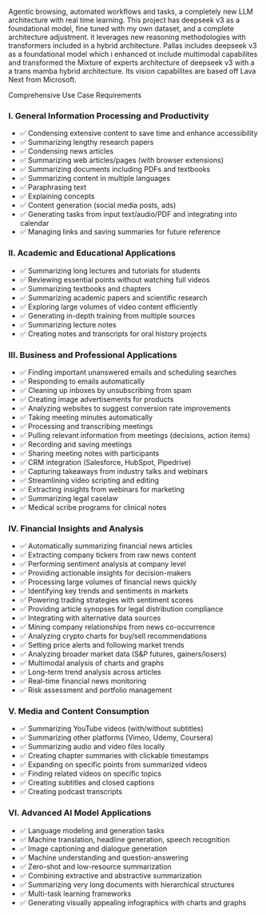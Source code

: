 Agentic browsing, automated workflows and tasks, a completely new LLM architecture with real time learning. This project has deepseek v3 as a foundational model, fine tuned with my own dataset, and a complete architecture adjustment. it leverages new reasoning methodologies with transformers included in a hybrid architecture. Pallas includes deepseek v3 as a foundational model which i enhanced ot include multimodal capabilites and transformed the Mixture of experts architecture of deepseek v3 with a a trans mamba hybrid architecture. Its vision capabilites are based off Lava Next from Microsoft.

Comprehensive Use Case Requirements

### I. General Information Processing and Productivity
- ✅ Condensing extensive content to save time and enhance accessibility
- ✅ Summarizing lengthy research papers
- ✅ Condensing news articles
- ✅ Summarizing web articles/pages (with browser extensions)
- ✅ Summarizing documents including PDFs and textbooks
- ✅ Summarizing content in multiple languages
- ✅ Paraphrasing text
- ✅ Explaining concepts
- ✅ Content generation (social media posts, ads)
- ✅ Generating tasks from input text/audio/PDF and integrating into calendar
- ✅ Managing links and saving summaries for future reference

### II. Academic and Educational Applications
- ✅ Summarizing long lectures and tutorials for students
- ✅ Reviewing essential points without watching full videos
- ✅ Summarizing textbooks and chapters
- ✅ Summarizing academic papers and scientific research
- ✅ Exploring large volumes of video content efficiently
- ✅ Generating in-depth training from multiple sources
- ✅ Summarizing lecture notes
- ✅ Creating notes and transcripts for oral history projects

### III. Business and Professional Applications
- ✅ Finding important unanswered emails and scheduling searches
- ✅ Responding to emails automatically
- ✅ Cleaning up inboxes by unsubscribing from spam
- ✅ Creating image advertisements for products
- ✅ Analyzing websites to suggest conversion rate improvements
- ✅ Taking meeting minutes automatically
- ✅ Processing and transcribing meetings
- ✅ Pulling relevant information from meetings (decisions, action items)
- ✅ Recording and saving meetings
- ✅ Sharing meeting notes with participants
- ✅ CRM integration (Salesforce, HubSpot, Pipedrive)
- ✅ Capturing takeaways from industry talks and webinars
- ✅ Streamlining video scripting and editing
- ✅ Extracting insights from webinars for marketing
- ✅ Summarizing legal caselaw
- ✅ Medical scribe programs for clinical notes

### IV. Financial Insights and Analysis
- ✅ Automatically summarizing financial news articles
- ✅ Extracting company tickers from raw news content
- ✅ Performing sentiment analysis at company level
- ✅ Providing actionable insights for decision-makers
- ✅ Processing large volumes of financial news quickly
- ✅ Identifying key trends and sentiments in markets
- ✅ Powering trading strategies with sentiment scores
- ✅ Providing article synopses for legal distribution compliance
- ✅ Integrating with alternative data sources
- ✅ Mining company relationships from news co-occurrence
- ✅ Analyzing crypto charts for buy/sell recommendations
- ✅ Setting price alerts and following market trends
- ✅ Analyzing broader market data (S&P futures, gainers/losers)
- ✅ Multimodal analysis of charts and graphs
- ✅ Long-term trend analysis across articles
- ✅ Real-time financial news monitoring
- ✅ Risk assessment and portfolio management

### V. Media and Content Consumption
- ✅ Summarizing YouTube videos (with/without subtitles)
- ✅ Summarizing other platforms (Vimeo, Udemy, Coursera)
- ✅ Summarizing audio and video files locally
- ✅ Creating chapter summaries with clickable timestamps
- ✅ Expanding on specific points from summarized videos
- ✅ Finding related videos on specific topics
- ✅ Creating subtitles and closed captions
- ✅ Creating podcast transcripts

### VI. Advanced AI Model Applications
- ✅ Language modeling and generation tasks
- ✅ Machine translation, headline generation, speech recognition
- ✅ Image captioning and dialogue generation
- ✅ Machine understanding and question-answering
- ✅ Zero-shot and low-resource summarization
- ✅ Combining extractive and abstractive summarization
- ✅ Summarizing very long documents with hierarchical structures
- ✅ Multi-task learning frameworks
- ✅ Generating visually appealing infographics with charts and graphs
